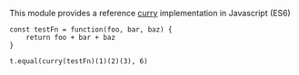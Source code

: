This module provides a reference [curry](https://en.wikipedia.org/wiki/Currying) implementation in Javascript (ES6)

```
const testFn = function(foo, bar, baz) {
    return foo + bar + baz
}

t.equal(curry(testFn)(1)(2)(3), 6)

```
